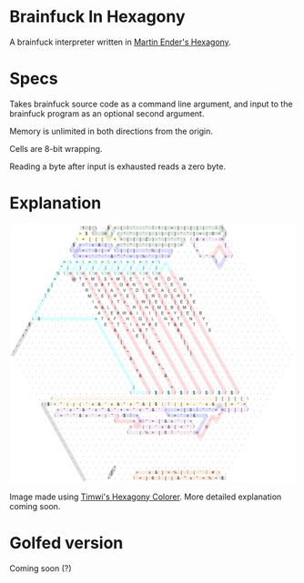 # Brainfuck In Hexagony

A brainfuck interpreter written in [Martin Ender's Hexagony](https://github.com/m-ender/hexagony).

# Specs

Takes brainfuck source code as a command line argument, and input to the brainfuck program as an optional second argument.

Memory is unlimited in both directions from the origin.

Cells are 8-bit wrapping.

Reading a byte after input is exhausted reads a zero byte.

# Explanation


![Execution map of Hexagony code](https://github.com/MeWhenI/Brainfuck-In-Hexagony/blob/main/CodeMap.png "Code map")

Image made using [Timwi's Hexagony Colorer](https://github.com/Timwi/HexagonyColorer). More detailed explanation coming soon.

# Golfed version

Coming soon (?)
